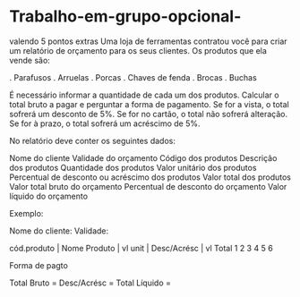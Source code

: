 # Trabalho-em-grupo-opcional-
 valendo 5 pontos extras
Uma loja de ferramentas contratou você para criar um relatório de orçamento para os seus clientes.
Os produtos que ela vende são:

. Parafusos
. Arruelas
. Porcas
. Chaves de fenda
. Brocas
. Buchas

É necessário informar a quantidade de cada um dos produtos.
Calcular o total bruto a pagar e perguntar a forma de pagamento.
Se for a vista, o total sofrerá um desconto de 5%.
Se for no cartão, o total não sofrerá alteração.
Se for à prazo, o total sofrerá um acréscimo de 5%.

No relatório deve conter os seguintes dados:

Nome do cliente
Validade do orçamento
Código dos produtos
Descrição dos produtos
Quantidade dos produtos
Valor unitário dos produtos
Percentual de desconto ou acréscimo dos produtos
Valor total dos produtos
Valor total bruto do orçamento
Percentual de desconto do orçamento
Valor líquido do orçamento

Exemplo:

Nome do cliente:               Validade:

cód.produto | Nome Produto | vl unit   |  Desc/Acrésc  |   vl Total
1
2
3
4
5
6

Forma de pagto

Total Bruto =
Desc/Acrésc =
Total Líquido =
